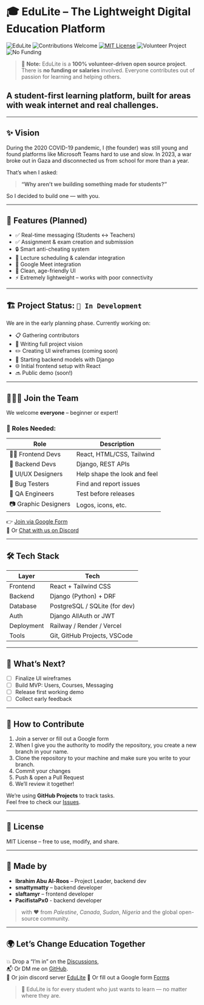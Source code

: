 # 🎓 EduLite – The Lightweight Digital Education Platform

![EduLite](https://img.shields.io/badge/EduLite-Education%20for%20All-blue)
![Contributions Welcome](https://img.shields.io/badge/contributions-welcome-brightgreen)
[![MIT License](https://img.shields.io/badge/license-MIT-yellow)](https://github.com/ibrahim-sisar/EduLite/blob/main/LICENSE)
![Volunteer Project](https://img.shields.io/badge/Volunteer-Project-orange)
![No Funding](https://img.shields.io/badge/Open%20Source-No%20Funding-red)


> 🧡 **Note:** EduLite is a **100% volunteer-driven open source project**.  
> There is **no funding or salaries** involved. Everyone contributes out of passion for learning and helping others.

## A student-first learning platform, built for areas with weak internet and real challenges.

---

## ✨ Vision

During the 2020 COVID-19 pandemic, I (the founder) was still young and found platforms like Microsoft Teams hard to use and slow. In 2023, a war broke out in Gaza and disconnected us from school for more than a year.

That’s when I asked:

> **“Why aren’t we building something made for students?”**

So I decided to build one — with you.

---

## 🚀 Features (Planned)

- ✅ Real-time messaging (Students ↔ Teachers)  
- ✅ Assignment & exam creation and submission  
- 🔒 Smart anti-cheating system  
- 📅 Lecture scheduling & calendar integration  
- 🎥 Google Meet integration  
- 🧠 Clean, age-friendly UI  
- ⚡ Extremely lightweight – works with poor connectivity  

---

## 🏗️ Project Status: `🚧 In Development`

We are in the early planning phase. Currently working on:

- 📋 Gathering contributors  
- 🧭 Writing full project vision  
- ✏️ Creating UI wireframes (coming soon)  
- 🧱 Starting backend models with Django  
- 🌐 Initial frontend setup with React  
- 🔜 Public demo (soon!)

---

## 🧑‍🤝‍🧑 Join the Team

We welcome **everyone** – beginner or expert!

### 👥 Roles Needed:

| Role | Description |
|------|-------------|
| 👨‍💻 Frontend Devs | React, HTML/CSS, Tailwind |
| 🧠 Backend Devs | Django, REST APIs |
| 🎨 UI/UX Designers | Help shape the look and feel |
| 🐞 Bug Testers | Find and report issues |
| 🧪 QA Engineers | Test before releases |
| 📷 Graphic Designers | Logos, icons, etc. |

👉 [Join via Google Form](https://forms.gle/JEvKtqbzcEJiVV7d6)  
💬 Or [Chat with us on Discord](https://discord.gg/phXnxX2dD4)

---

## 🛠️ Tech Stack

| Layer | Tech |
|-------|------|
| Frontend | React + Tailwind CSS |
| Backend | Django (Python) + DRF |
| Database | PostgreSQL / SQLite (for dev) |
| Auth | Django AllAuth or JWT |
| Deployment | Railway / Render / Vercel |
| Tools | Git, GitHub Projects, VSCode |

---

## 📌 What’s Next?

- [ ] Finalize UI wireframes  
- [ ] Build MVP: Users, Courses, Messaging  
- [ ] Release first working demo  
- [ ] Collect early feedback  

---

## 🤝 How to Contribute

1. Join a server or fill out a Google form  
2. When I give you the authority to modify the repository, you create a new branch in your name.  
3. Clone the repository to your machine and make sure you write to your branch. 
4. Commit your changes  
5. Push & open a Pull Request  
6. We’ll review it together!  

We’re using **GitHub Projects** to track tasks.  
Feel free to check our [Issues](https://github.com/ibrahim-sisar/EduLite/issues).

---

## 📜 License

MIT License – free to use, modify, and share.

---

## 👤 Made by

- **Ibrahim Abu Al-Roos** – Project Leader, backend dev  
- **smattymatty** – backend developer  
- **slaftamyr** – frontend developer
- **PacifistaPx0** - backend developer
> with ❤️ from *Palestine*, *Canada*, *Sudan*, *Nigeria* and the global open-source community.

---

## 🌍 Let’s Change Education Together

💥 Drop a “I’m in” on the [Discussions](https://github.com/ibrahim-sisar/EduLite/discussions),  
📬 Or DM me on [GitHub](https://github.com/ibrahim-sisar).  
💬 Or join discord server [EduLite](https://discord.gg/phXnxX2dD4)
📁 Or fill out a Google form [Forms](https://forms.gle/2LsCPrW44eHmTrwT8)

> 🌱 EduLite is for every student who just wants to learn — no matter where they are.

